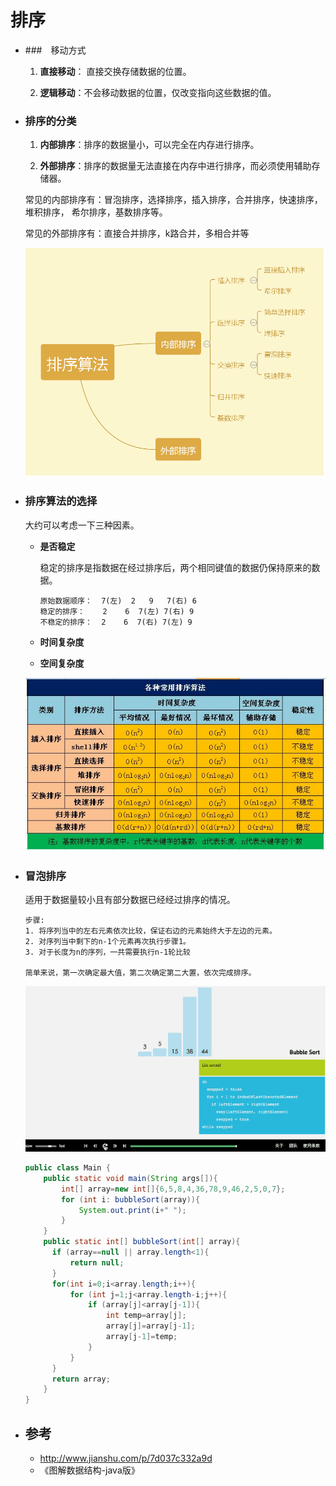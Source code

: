 # 排序

- ###　移动方式

  1. **直接移动**： 直接交换存储数据的位置。
  
  2. **逻辑移动**：不会移动数据的位置，仅改变指向这些数据的值。

- ### 排序的分类

  1. **内部排序**：排序的数据量小，可以完全在内存进行排序。
  
  2. **外部排序**：排序的数据量无法直接在内存中进行排序，而必须使用辅助存储器。

  常见的内部排序有：冒泡排序，选择排序，插入排序，合并排序，快速排序，堆积排序，
  希尔排序，基数排序等。
  
  常见的外部排序有：直接合并排序，k路合并，多相合并等
  
  ![二叉树](../pics/data/数据结构_22.png)
  
- ### 排序算法的选择
  大约可以考虑一下三种因素。
  - **是否稳定**

    稳定的排序是指数据在经过排序后，两个相同键值的数据仍保持原来的数据。

    ```
    原始数据顺序：  7(左)  2   9   7(右) 6
    稳定的排序：    2    6  7(左) 7(右) 9
    不稳定的排序：  2    6  7(右) 7(左) 9
    ```
    
  - **时间复杂度**

  - **空间复杂度**
  
  ![二叉树](../pics/data/数据结构_23.png)
  
- ### 冒泡排序

  适用于数据量较小且有部分数据已经经过排序的情况。

  ```
  步骤:
  1. 将序列当中的左右元素依次比较，保证右边的元素始终大于左边的元素。
  2. 对序列当中剩下的n-1个元素再次执行步骤1。
  3. 对于长度为n的序列，一共需要执行n-1轮比较
  
  简单来说，第一次确定最大值，第二次确定第二大置，依次完成排序。
  ```
  
  ![二叉树](../pics/data/数据结构_24.gif)
  
  ```java
  public class Main {
      public static void main(String args[]){
          int[] array=new int[]{6,5,8,4,36,78,9,46,2,5,0,7};
          for (int i: bubbleSort(array)){
              System.out.print(i+" ");
          }
      }
      public static int[] bubbleSort(int[] array){
        if (array==null || array.length<1){
            return null;
        }
        for(int i=0;i<array.length;i++){
            for (int j=1;j<array.length-i;j++){
                if (array[j]<array[j-1]){
                    int temp=array[j];
                    array[j]=array[j-1];
                    array[j-1]=temp;
                }
            }
        }
        return array;
      }
  }
  ```
  
- ## 参考
  - http://www.jianshu.com/p/7d037c332a9d
  - 《图解数据结构-java版》